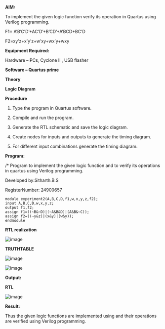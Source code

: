 
**AIM:**

To implement the given logic function verify its operation in Quartus using Verilog programming.

F1= A’B’C’D’+AC’D’+B’CD’+A’BCD+BC’D 

F2=xy’z+x’y’z+w’xy+wx’y+wxy

**Equipment Required:**

Hardware – PCs, Cyclone II , USB flasher

**Software – Quartus prime**

**Theory**

**Logic Diagram**

**Procedure**

1.	Type the program in Quartus software.

2.	Compile and run the program.

3.	Generate the RTL schematic and save the logic diagram.

4.	Create nodes for inputs and outputs to generate the timing diagram.

5.	For different input combinations generate the timing diagram.


**Program:**

/* Program to implement the given logic function and to verify its operations in quartus using Verilog programming. 

Developed by:Sitharth.B.S

RegisterNumber: 24900657

```
module experiment2(A,B,C,D,f1,w,x,y,z,f2);
input A,B,C,D,w,x,y,z;
output f1,f2;
assign f1=((~B&~D)|(~A&B&D)|(A&B&~C));
assign f2=((~y&z)|(x&y)|(w&y));
endmodule
```

**RTL realization**

![image](https://github.com/user-attachments/assets/97439d18-c0d7-407c-bf0d-a8bc158ee9fb)

**TRUTHTABLE**


![image](https://github.com/user-attachments/assets/0d9267d8-278c-49db-a9d2-7773b72b1066)


![image](https://github.com/user-attachments/assets/3dc3d682-9cc8-4779-a271-a91c9e128cff)



**Output:**



**RTL**


![image](https://github.com/user-attachments/assets/9299554c-9ddd-4749-a58a-c674ac489a4e)



**Result:**

Thus the given logic functions are implemented using and their operations are verified using Verilog programming.

